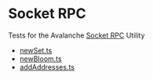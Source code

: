 # Socket RPC 

<!-- TODO - fix url -->
Tests for the Avalanche [Socket RPC](https://docs.avax.network/build/avalanchego-apis/info-api) Utility

* [newSet.ts](./newSet.ts)
* [newBloom.ts](./newBloom.ts)
* [addAddresses.ts](./addAddresses.ts)
